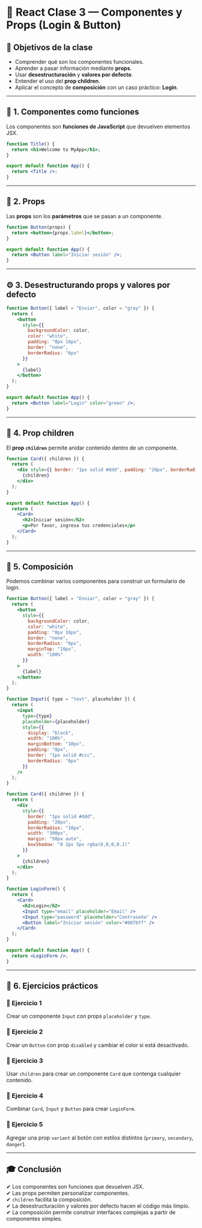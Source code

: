 # 🧩 React Clase 3 — Componentes y Props (Login & Button)

## 🎯 Objetivos de la clase
- Comprender qué son los componentes funcionales.
- Aprender a pasar información mediante **props**.
- Usar **desestructuración** y **valores por defecto**.
- Entender el uso del **prop children**.
- Aplicar el concepto de **composición** con un caso práctico: **Login**.

---

## 🧠 1. Componentes como funciones

Los componentes son **funciones de JavaScript** que devuelven elementos JSX.

```jsx
function Title() {
  return <h1>Welcome to MyApp</h1>;
}

export default function App() {
  return <Title />;
}
```

---

## 🧩 2. Props

Las **props** son los **parámetros** que se pasan a un componente.

```jsx
function Button(props) {
  return <button>{props.label}</button>;
}

export default function App() {
  return <Button label="Iniciar sesión" />;
}
```

---

## ⚙️ 3. Desestructurando props y valores por defecto

```jsx
function Button({ label = "Enviar", color = "gray" }) {
  return (
    <button
      style={{
        backgroundColor: color,
        color: "white",
        padding: "8px 16px",
        border: "none",
        borderRadius: "6px"
      }}
    >
      {label}
    </button>
  );
}

export default function App() {
  return <Button label="Login" color="green" />;
}
```

---

## 🧒 4. Prop children

El **prop `children`** permite anidar contenido dentro de un componente.

```jsx
function Card({ children }) {
  return (
    <div style={{ border: "1px solid #ddd", padding: "20px", borderRadius: "10px" }}>
      {children}
    </div>
  );
}

export default function App() {
  return (
    <Card>
      <h2>Iniciar sesión</h2>
      <p>Por favor, ingresa tus credenciales</p>
    </Card>
  );
}
```

---

## 🧱 5. Composición

Podemos combinar varios componentes para construir un formulario de login.

```jsx
function Button({ label = "Enviar", color = "gray" }) {
  return (
    <button
      style={{
        backgroundColor: color,
        color: "white",
        padding: "8px 16px",
        border: "none",
        borderRadius: "6px",
        marginTop: "10px",
        width: "100%"
      }}
    >
      {label}
    </button>
  );
}

function Input({ type = "text", placeholder }) {
  return (
    <input
      type={type}
      placeholder={placeholder}
      style={{
        display: "block",
        width: "100%",
        marginBottom: "10px",
        padding: "8px",
        border: "1px solid #ccc",
        borderRadius: "6px"
      }}
    />
  );
}

function Card({ children }) {
  return (
    <div
      style={{
        border: "1px solid #ddd",
        padding: "20px",
        borderRadius: "10px",
        width: "300px",
        margin: "50px auto",
        boxShadow: "0 2px 5px rgba(0,0,0,0.1)"
      }}
    >
      {children}
    </div>
  );
}

function LoginForm() {
  return (
    <Card>
      <h2>Login</h2>
      <Input type="email" placeholder="Email" />
      <Input type="password" placeholder="Contraseña" />
      <Button label="Iniciar sesión" color="#007bff" />
    </Card>
  );
}

export default function App() {
  return <LoginForm />;
}
```

---

## 💪 6. Ejercicios prácticos

### 🧠 Ejercicio 1
Crear un componente `Input` con props `placeholder` y `type`.

### 🧠 Ejercicio 2
Crear un `Button` con prop `disabled` y cambiar el color si está desactivado.

### 🧠 Ejercicio 3
Usar `children` para crear un componente `Card` que contenga cualquier contenido.

### 🧠 Ejercicio 4
Combinar `Card`, `Input` y `Button` para crear `LoginForm`.

### 🧠 Ejercicio 5
Agregar una prop `variant` al botón con estilos distintos (`primary`, `secondary`, `danger`).

---

## 🎓 Conclusión
✔ Los componentes son funciones que devuelven JSX.  
✔ Las props permiten personalizar componentes.  
✔ `children` facilita la composición.  
✔ La desestructuración y valores por defecto hacen el código más limpio.  
✔ La composición permite construir interfaces complejas a partir de componentes simples.
